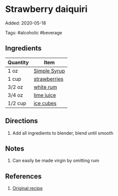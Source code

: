# Strawberry daiquiri

Added: 2020-05-18

Tags: #alcoholic #beverage

## Ingredients

| Quantity | Item                                          |
| -------- | --------------------------------------------- |
| 1 oz     | [Simple Syrup](simple-syrup.md)               |
| 1 cup    | [strawberries](../_ingredients/strawberry.md) |
| 3/2 oz   | [white rum](../_ingredients/rum.md)           |
| 3/4 oz   | [lime juice](../_ingredients/lime%20juice.md) |
| 1/2 cup  | [ice cubes](../_ingredients/ice.md)           |

## Directions

1. Add all ingredients to blender, blend until smooth

## Notes

1. Can easily be made virgin by omitting rum

## References

1. [Original recipe](https://whitneybond.com/wprm_print/31641)

